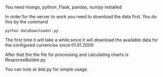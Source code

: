 


You need mongo, python  ,Flask, pandas, numpy installed

In order for the server to work you need to download the data first. You do this by the command 
```
python dataDownloader.py
```

The first time it will take a while since it will download the available data for the configured currencies since 01.01.2000

After that the the file for processing and calculating charts is ResponseBuilder.py

You can look at deb.py for simple usage.

